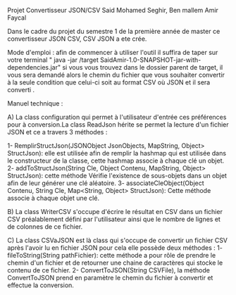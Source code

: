 Projet Convertisseur JSON/CSV
Said Mohamed Seghir, Ben mallem Amir Faycal

Dans le cadre du projet du semestre 1 de la première année de master ce convertisseur JSON CSV, CSV JSON a ete crée.

 Mode d'emploi : afin de commencer à utiliser l'outil il suffira de taper sur votre terminal " java -jar /target SaidAmir-1.0-SNAPSHOT-jar-with-dependencies.jar" 
si vous vous trouvez dans le dossier parent de target, il vous sera demandé alors le chemin du fichier que vous souhaiter convertir à la seule condition que celui-ci soit au format CSV où JSON et il sera converti .

Manuel technique : 

A) La class configuration qui permet à l'utilisateur d'entrée ces préférences pour à conversion.La class ReadJson hérite se permet la lecture d'un fichier JSON et ce a travers 3 méthodes :

1- RemplirStructJson(JSONObject JsonObjects, MapString, Object> StructJson):	elle est utilisée afin de remplir la hashmap qui est utilisée dans 	le 		constructeur de la classe, cette hashmap associe à chaque clé un objet.
2- addToStructJson(String Cle, Object Contenu, MapString, Object> StructJson):	 cette méthode Vérifie l'existence de sous-objets dans un objet afin de leur 	générer une clé aléatoire.
3- associateCleObject(Object Contenu, String Cle, Map<String, Object>			StructJson):
	Cette méthode associe à chaque objet une clé.

B) La class WriterCSV  s'occupe d'écrire le résultat en CSV dans un fichier CSV préalablement défini par l'utilisateur ainsi que le nombre de lignes et de colonnes de ce fichier.

C) La class CSVaJSON est là class qui s'occupe de convertir un fichier CSV après l'avoir lu en fichier JSON pour cela elle possède deux méthodes : 
1- fileToString(String pathFichier): cette méthode a pour rôle de prendre le 	chemin d'un fichier et de retourner une chaine de caractères qui stocke le 		contenu de ce fichier.
2-  ConvertToJSON(String CSVFile), la méthode ConvertToJSON prend en paramètre le chemin du fichier à convertir et effectue la conversion.
